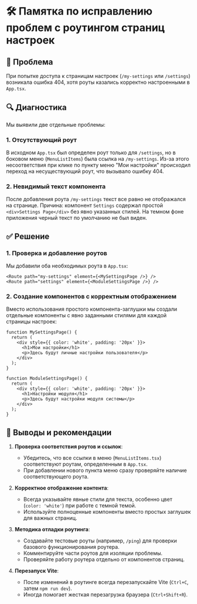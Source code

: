 # 🛠️ Памятка по исправлению проблем с роутингом страниц настроек

## 🐛 Проблема
При попытке доступа к страницам настроек (`/my-settings` или `/settings`) возникала ошибка 404, хотя роуты казались корректно настроенными в `App.tsx`.

## 🔍 Диагностика
Мы выявили две отдельные проблемы:

### 1. Отсутствующий роут
В исходном `App.tsx` был определен роут только для `/settings`, но в боковом меню (`MenuListItems`) была ссылка на `/my-settings`. Из-за этого несоответствия при клике по пункту меню "Мои настройки" происходил переход на несуществующий роут, что вызывало ошибку 404.

### 2. Невидимый текст компонента
После добавления роута `/my-settings` текст все равно не отображался на странице. Причина: компонент `Settings` содержал простой `<div>Settings Page</div>` без явно указанных стилей. На темном фоне приложения черный текст по умолчанию не был виден.

## ✅ Решение

### 1. Проверка и добавление роутов
Мы добавили оба необходимых роута в `App.tsx`:
```tsx
<Route path="my-settings" element={<MySettingsPage />} />
<Route path="settings" element={<ModuleSettingsPage />} />
```

### 2. Создание компонентов с корректным отображением
Вместо использования простого компонента-заглушки мы создали отдельные компоненты с явно заданными стилями для каждой страницы настроек:

```tsx
function MySettingsPage() {
  return (
    <div style={{ color: 'white', padding: '20px' }}>
      <h1>Мои настройки</h1>
      <p>Здесь будут личные настройки пользователя</p>
    </div>
  );
}

function ModuleSettingsPage() {
  return (
    <div style={{ color: 'white', padding: '20px' }}>
      <h1>Настройки модуля</h1>
      <p>Здесь будут настройки модуля системы</p>
    </div>
  );
}
```

## 🔑 Выводы и рекомендации

1. **Проверка соответствия роутов и ссылок**: 
   - Убедитесь, что все ссылки в меню (`MenuListItems.tsx`) соответствуют роутам, определенным в `App.tsx`.
   - При добавлении нового пункта меню сразу проверяйте наличие соответствующего роута.

2. **Корректное отображение контента**:
   - Всегда указывайте явные стили для текста, особенно цвет (`color: 'white'`) при работе с темной темой.
   - Используйте полноценные компоненты вместо простых заглушек для важных страниц.

3. **Методика отладки роутинга**:
   - Создавайте тестовые роуты (например, `/ping`) для проверки базового функционирования роутера.
   - Комментируйте части роутов для изоляции проблемы.
   - Проверяйте работу роутера отдельно от компонентов страниц.

4. **Перезапуск Vite**:
   - После изменений в роутинге всегда перезапускайте Vite (`Ctrl+C`, затем `npm run dev`).
   - Иногда помогает жесткая перезагрузка браузера (`Ctrl+Shift+R`). 